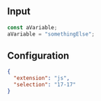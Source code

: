 
## Input
```javascript input
const aVariable;
aVariable = "somethingElse";
```

## Configuration
```json configuration
{
  "extension": "js",
  "selection": "17-17"
}
```